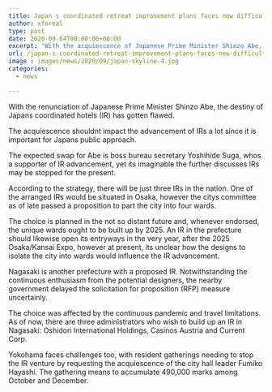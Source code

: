```yaml
---
title: Japan s coordinated retreat improvement plans faces new difficulties
author: xforeal 
type: post
date: 2020-09-04T00:00:00+00:00
excerpt: 'With the acquiescence of Japanese Prime Minister Shinzo Abe, the destiny of Japans coordinated retreats (IR) has become questionable '
url: /japan-s-coordinated-retreat-improvement-plans-faces-new-difficulties/
image : images/news/2020/09/japan-skyline-4.jpg
categories:
  - news

---
```

With the renunciation of Japanese Prime Minister Shinzo Abe, the destiny of Japans coordinated hotels (IR) has gotten flawed. 

The acquiescence <span data-contrast="auto">shouldnt </span><span data-contrast="auto">impact the advancement of IRs a lot since it is important for Japans public approach. </span>

The expected swap for Abe is boss bureau secretary Yoshihide Suga, <span data-contrast="auto">whos </span><span data-contrast="auto">a supporter of IR advancement, yet its imaginable the further discusses IRs may be stopped for the present. </span><span data-ccp-props="{" />

According to the strategy, there will be just three IRs in the nation. One of the arranged IRs would <span data-contrast="auto">be situated in </span><span data-contrast="auto">Osaka, however the citys committee as of late passed a proposition to part the city into four wards. </span>

The choice is planned in the not so distant future and, whenever endorsed, the unique wards ought to be built up by 2025. An IR in the prefecture should likewise open its entryways in the very year, after the 2025 Osaka/Kansai Expo, however at present, <span data-contrast="auto">its </span><span data-contrast="auto">unclear how the designs to isolate the city into wards would influence the IR advancement. </span><span data-ccp-props="{" />

Nagasaki is another prefecture with a proposed IR. Notwithstanding the continuous enthusiasm from the potential designers, the nearby government delayed the solicitation for proposition (RFP) measure uncertainly. 

The choice was affected by the continuous pandemic and travel limitations. As of now, there are three administrators who wish to build up an IR in Nagasaki: <span data-contrast="auto">Oshidori </span><span data-contrast="auto">International Holdings, Casinos </span><span data-contrast="auto">Austria </span><span data-contrast="auto">and Current Corp. </span><span data-ccp-props="{" />

Yokohama faces challenges too, with resident gatherings needing to stop the IR venture by requesting the acquiescence of the city hall leader Fumiko Hayashi. The gathering means to accumulate 490,000 marks among October and December.<span data-ccp-props="{" />